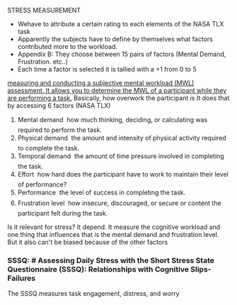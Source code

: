  STRESS MEASUREMENT

- Wehave to attribute a certain rating to each elements of the NASA TLX task
- Apparently the subjects have to define by themselves what factors contributed more to the workload.
- Appendix B: They choose between  15 pairs of factors (Mental Demand, Frustration. etc..) 
- Each time a factor is selected it is tallied with a +1 from 0 to 5

[measuring and conducting a subjective mental workload (MWL) assessment. It allows you to determine the MWL of a participant while they are performing a task.](https://digital.ahrq.gov/health-it-tools-and-resources/evaluation-resources/workflow-assessment-health-it-toolkit/all-workflow-tools/nasa-task-load-index#:~:text=The%20NASA%20task%20load%20index,determine%20an%20overall%20workload%20rating.)
	Basically, how overwork the participant is
It does that by accessing 6 factors (NASA TLX)
1. Mental demand  how much thinking, deciding, or calculating was required to perform the task.  
2. Physical demand  the amount and intensity of physical activity required to complete the task.  
3. Temporal demand  the amount of time pressure involved in completing the task.  
4. Effort  how hard does the participant have to work to maintain their level of performance?  
5. Performance  the level of success in completing the task.  
6. Frustration level  how insecure, discouraged, or secure or content the participant felt during the task.

Is it relevant for stress? It depend. It measure the cognitive workload and one thing that influences that is the mental demand and frustration level. But it also can't be biased because of the other factors

### SSSQ: # Assessing Daily Stress with the Short Stress State Questionnaire (SSSQ): Relationships with Cognitive Slips-Failures
The SSSQ measures task engagement, distress, and worry

